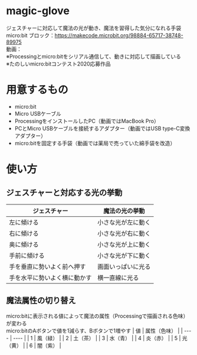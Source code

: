 # magic-glove
ジェスチャーに対応して魔法の光が動き、魔法を習得した気分になれる手袋  
micro:bit ブロック：https://makecode.microbit.org/98884-65717-38748-89975  
動画：  
※Processingとmicro:bitをシリアル通信して、動きに対応して描画している  
※たのしいmicro:bitコンテスト2020応募作品  

# 用意するもの
- micro:bit
- Micro USBケーブル
- ProcessingをインストールしたPC（動画ではMacBook Pro）
- PCとMicro USBケーブルを接続するアダプター（動画ではUSB type-C変換アダプター）
- micro:bitを固定する手袋（動画では薬局で売っていた綿手袋を改造）

# 使い方
## ジェスチャーと対応する光の挙動
|  ジェスチャー  |  魔法の光の挙動  |
| ---- | ---- |
|  左に傾ける  |  小さな光が左に動く  |
|  右に傾ける  |  小さな光が右に動く  |
|  奥に傾ける  |  小さな光が上に動く  |
|  手前に傾ける  |  小さな光が下に動く  |
|  手を垂直に勢いよく前へ押す  |  画面いっぱいに光る  |
|  手を水平に勢いよく横に動かす  |  横一直線に光る  |

## 魔法属性の切り替え
micro:bitに表示される値によって魔法の属性（Processingで描画される色味）が変わる  
micro:bitのAボタンで値を1減らす、Bボタンで1増やす
|  値  |  属性（色味）  |
| ---- | ---- |
|  1  |  風（緑）  |
|  2  |  土（茶）  |
|  3  |  水（青）  |
|  4  |  炎（赤）   |
|  5  |  光（黄）   |
|  6  |  闇（紫）   |
